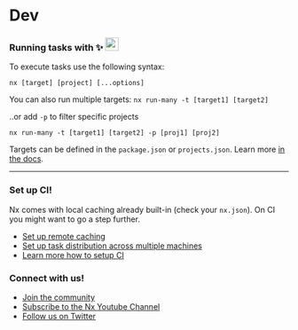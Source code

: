 # Dev

### Running tasks with  ✨  <a alt="Nx logo" href="https://nx.dev" target="_blank" rel="noreferrer"><img src="https://raw.githubusercontent.com/nrwl/nx/master/images/nx-logo.png" width="24"></a>

To execute tasks use the following syntax:

`nx [target] [project] [...options]`

You can also run multiple targets: `nx run-many -t [target1] [target2]`

..or add `-p` to filter specific projects

`nx run-many -t [target1] [target2] -p [proj1] [proj2]`

Targets can be defined in the `package.json` or `projects.json`. Learn more [in the docs](https://nx.dev/core-features/run-tasks).



---

### Set up CI!

Nx comes with local caching already built-in (check your `nx.json`). On CI you might want to go a step further.

- [Set up remote caching](https://nx.dev/core-features/share-your-cache)
- [Set up task distribution across multiple machines](https://nx.dev/nx-cloud/features/distribute-task-execution)
- [Learn more how to setup CI](https://nx.dev/recipes/ci)

### Connect with us!

- [Join the community](https://nx.dev/community)
- [Subscribe to the Nx Youtube Channel](https://www.youtube.com/@nxdevtools)
- [Follow us on Twitter](https://twitter.com/nxdevtools)
